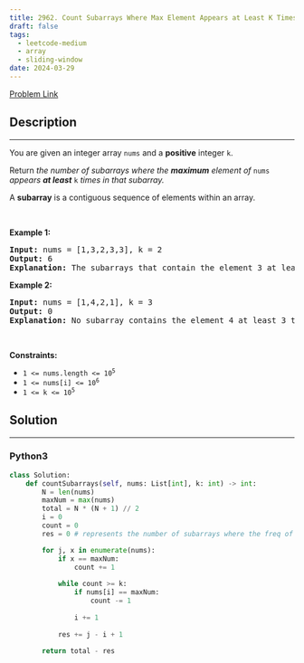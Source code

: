 ```yaml
---
title: 2962. Count Subarrays Where Max Element Appears at Least K Times
draft: false
tags: 
  - leetcode-medium
  - array
  - sliding-window
date: 2024-03-29
---
```


[Problem Link](https://leetcode.com/problems/count-subarrays-where-max-element-appears-at-least-k-times/)

## Description

---
<p>You are given an integer array <code>nums</code> and a <strong>positive</strong> integer <code>k</code>.</p>

<p>Return <em>the number of subarrays where the <strong>maximum</strong> element of </em><code>nums</code><em> appears <strong>at least</strong> </em><code>k</code><em> times in that subarray.</em></p>

<p>A <strong>subarray</strong> is a contiguous sequence of elements within an array.</p>

<p>&nbsp;</p>
<p><strong class="example">Example 1:</strong></p>

<pre>
<strong>Input:</strong> nums = [1,3,2,3,3], k = 2
<strong>Output:</strong> 6
<strong>Explanation:</strong> The subarrays that contain the element 3 at least 2 times are: [1,3,2,3], [1,3,2,3,3], [3,2,3], [3,2,3,3], [2,3,3] and [3,3].
</pre>

<p><strong class="example">Example 2:</strong></p>

<pre>
<strong>Input:</strong> nums = [1,4,2,1], k = 3
<strong>Output:</strong> 0
<strong>Explanation:</strong> No subarray contains the element 4 at least 3 times.
</pre>

<p>&nbsp;</p>
<p><strong>Constraints:</strong></p>

<ul>
	<li><code>1 &lt;= nums.length &lt;= 10<sup>5</sup></code></li>
	<li><code>1 &lt;= nums[i] &lt;= 10<sup>6</sup></code></li>
	<li><code>1 &lt;= k &lt;= 10<sup>5</sup></code></li>
</ul>


## Solution

---
### Python3
``` py title='count-subarrays-where-max-element-appears-at-least-k-times'
class Solution:
    def countSubarrays(self, nums: List[int], k: int) -> int:
        N = len(nums)
        maxNum = max(nums)
        total = N * (N + 1) // 2
        i = 0
        count = 0
        res = 0 # represents the number of subarrays where the freq of maxNum < k

        for j, x in enumerate(nums):
            if x == maxNum:
                count += 1
            
            while count >= k:
                if nums[i] == maxNum:
                    count -= 1
                
                i += 1
            
            res += j - i + 1
        
        return total - res
```

